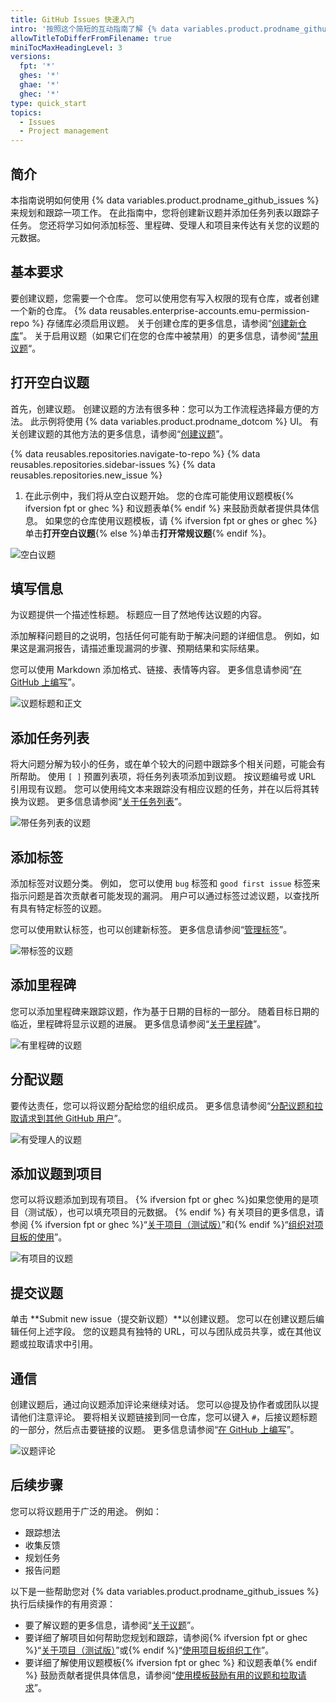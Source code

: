 ```yaml
---
title: GitHub Issues 快速入门
intro: '按照这个简短的互动指南了解 {% data variables.product.prodname_github_issues %}。'
allowTitleToDifferFromFilename: true
miniTocMaxHeadingLevel: 3
versions:
  fpt: '*'
  ghes: '*'
  ghae: '*'
  ghec: '*'
type: quick_start
topics:
  - Issues
  - Project management
---
```


## 简介

本指南说明如何使用 {% data variables.product.prodname_github_issues %} 来规划和跟踪一项工作。 在此指南中，您将创建新议题并添加任务列表以跟踪子任务。 您还将学习如何添加标签、里程碑、受理人和项目来传达有关您的议题的元数据。

## 基本要求

要创建议题，您需要一个仓库。 您可以使用您有写入权限的现有仓库，或者创建一个新的仓库。 {% data reusables.enterprise-accounts.emu-permission-repo %} 存储库必须启用议题。 关于创建仓库的更多信息，请参阅“[创建新仓库](/articles/creating-a-new-repository)”。 关于启用议题（如果它们在您的仓库中被禁用）的更多信息，请参阅“[禁用议题](/github/administering-a-repository/managing-repository-settings/disabling-issues)“。

## 打开空白议题

首先，创建议题。 创建议题的方法有很多种：您可以为工作流程选择最方便的方法。 此示例将使用 {% data variables.product.prodname_dotcom %} UI。 有关创建议题的其他方法的更多信息，请参阅“[创建议题](/issues/tracking-your-work-with-issues/creating-an-issue)”。

{% data reusables.repositories.navigate-to-repo %}
{% data reusables.repositories.sidebar-issues %}
{% data reusables.repositories.new_issue %}
1. 在此示例中，我们将从空白议题开始。 您的仓库可能使用议题模板{% ifversion fpt or ghec %} 和议题表单{% endif %} 来鼓励贡献者提供具体信息。 如果您的仓库使用议题模板，请 {% ifversion fpt or ghes or ghec %}单击**打开空白议题**{% else %}单击**打开常规议题**{% endif %}。

![空白议题](/assets/images/help/issues/blank-issue.png)

## 填写信息

为议题提供一个描述性标题。 标题应一目了然地传达议题的内容。

添加解释问题目的之说明，包括任何可能有助于解决问题的详细信息。 例如，如果这是漏洞报告，请描述重现漏洞的步骤、预期结果和实际结果。

您可以使用 Markdown 添加格式、链接、表情等内容。 更多信息请参阅“[在 GitHub 上编写](/github/writing-on-github)”。

![议题标题和正文](/assets/images/help/issues/issue-title-body.png)

## 添加任务列表

将大问题分解为较小的任务，或在单个较大的问题中跟踪多个相关问题，可能会有所帮助。 使用 `[ ]` 预置列表项，将任务列表项添加到议题。 按议题编号或 URL 引用现有议题。 您可以使用纯文本来跟踪没有相应议题的任务，并在以后将其转换为议题。 更多信息请参阅“[关于任务列表](/issues/tracking-your-work-with-issues/about-task-lists)”。

![带任务列表的议题](/assets/images/help/issues/issue-task-list-raw.png)

## 添加标签

添加标签对议题分类。 例如， 您可以使用 `bug` 标签和 `good first issue` 标签来指示问题是首次贡献者可能发现的漏洞。 用户可以通过标签过滤议题，以查找所有具有特定标签的议题。

您可以使用默认标签，也可以创建新标签。 更多信息请参阅“[管理标签](/issues/using-labels-and-milestones-to-track-work/managing-labels)”。

![带标签的议题](/assets/images/help/issues/issue-with-label.png)

## 添加里程碑

您可以添加里程碑来跟踪议题，作为基于日期的目标的一部分。 随着目标日期的临近，里程碑将显示议题的进展。 更多信息请参阅“[关于里程碑](/issues/using-labels-and-milestones-to-track-work/about-milestones)”。

![有里程碑的议题](/assets/images/help/issues/issue-milestone.png)

## 分配议题

要传达责任，您可以将议题分配给您的组织成员。 更多信息请参阅“[分配议题和拉取请求到其他 GitHub 用户](/issues/tracking-your-work-with-issues/assigning-issues-and-pull-requests-to-other-github-users)”。

![有受理人的议题](/assets/images/help/issues/issue-assignees.png)

## 添加议题到项目

您可以将议题添加到现有项目。 {% ifversion fpt or ghec %}如果您使用的是项目（测试版），也可以填充项目的元数据。 {% endif %} 有关项目的更多信息，请参阅 {% ifversion fpt or ghec %}“[关于项目（测试版）](/issues/trying-out-the-new-projects-experience/about-projects)”和{% endif %}“[组织对项目板的使用](/issues/organizing-your-work-with-project-boards)”。

![有项目的议题](/assets/images/help/issues/issue-project.png)

## 提交议题

单击 **Submit new issue（提交新议题）**以创建议题。 您可以在创建议题后编辑任何上述字段。 您的议题具有独特的 URL，可以与团队成员共享，或在其他议题或拉取请求中引用。

## 通信

创建议题后，通过向议题添加评论来继续对话。 您可以@提及协作者或团队以提请他们注意评论。 要将相关议题链接到同一仓库，您可以键入 `#`，后接议题标题的一部分，然后点击要链接的议题。 更多信息请参阅“[在 GitHub 上编写](/github/writing-on-github)”。

![议题评论](/assets/images/help/issues/issue-comment.png)

## 后续步骤

您可以将议题用于广泛的用途。 例如：

- 跟踪想法
- 收集反馈
- 规划任务
- 报告问题

以下是一些帮助您对 {% data variables.product.prodname_github_issues %} 执行后续操作的有用资源：

- 要了解议题的更多信息，请参阅“[关于议题](/issues/tracking-your-work-with-issues/about-issues)”。
- 要详细了解项目如何帮助您规划和跟踪，请参阅{% ifversion fpt or ghec %}“[关于项目（测试版）](/issues/trying-out-the-new-projects-experience/about-projects)”或{% endif %}“[使用项目板组织工作](/issues/organizing-your-work-with-project-boards)”。
- 要详细了解使用议题模板{% ifversion fpt or ghec %} 和议题表单{% endif %} 鼓励贡献者提供具体信息，请参阅“[使用模板鼓励有用的议题和拉取请求](/communities/using-templates-to-encourage-useful-issues-and-pull-requests)”。
